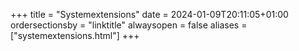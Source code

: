 +++
title = "Systemextensions"
date = 2024-01-09T20:11:05+01:00
ordersectionsby = "linktitle"
alwaysopen = false
aliases = ["systemextensions.html"]
+++
